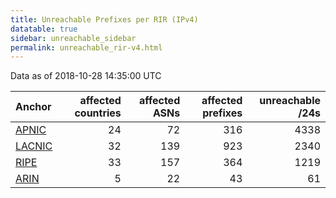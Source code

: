 ```yaml
---
title: Unreachable Prefixes per RIR (IPv4)
datatable: true
sidebar: unreachable_sidebar
permalink: unreachable_rir-v4.html
---
```


Data as of 2018-10-28 14:35:00 UTC


<div class="datatable-begin"></div>

| Anchor                                         |   affected countries |   affected ASNs |   affected prefixes |   unreachable /24s |
|:-----------------------------------------------|---------------------:|----------------:|--------------------:|-------------------:|
| [APNIC](unreachable_APNIC_RPKI_Root-v4.html)   |                   24 |              72 |                 316 |               4338 |
| [LACNIC](unreachable_LACNIC_RPKI_Root-v4.html) |                   32 |             139 |                 923 |               2340 |
| [RIPE](unreachable_RIPE_NCC_RPKI_Root-v4.html) |                   33 |             157 |                 364 |               1219 |
| [ARIN](unreachable_ARIN-v4.html)               |                    5 |              22 |                  43 |                 61 |

<div class="datatable-end"></div>